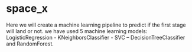# space_x
Here we will create a machine learning pipeline to predict if the first stage will land or not. we have used 5 machine learning models: LogisticRegression - KNeighborsClassifier - SVC – DecisionTreeClassifier and RandomForest.
